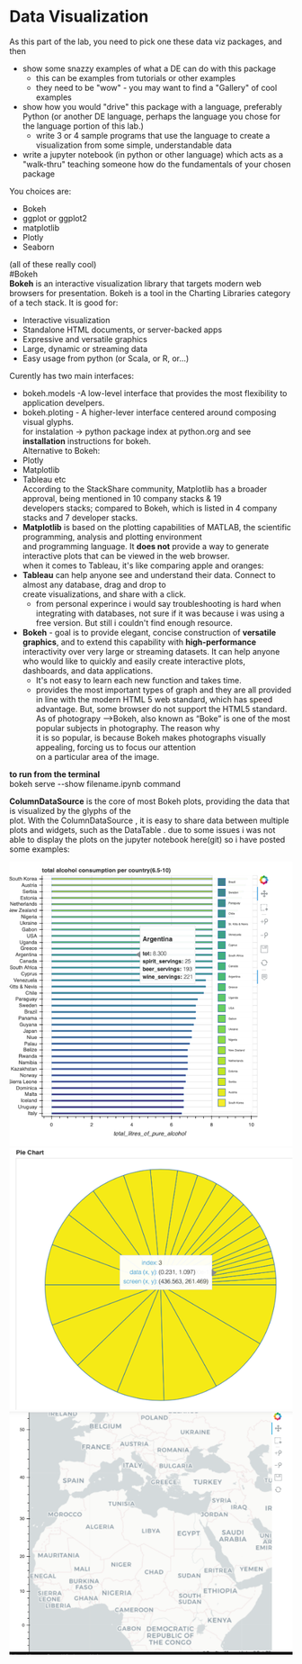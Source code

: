 # Data Visualization

As this part of the lab, you need to pick one these data viz packages, and then

- show some snazzy examples of what a DE can do with this package
  - this can be examples from tutorials or other examples
  - they need to be "wow" - you may want to find a "Gallery" of cool examples
- show how you would "drive" this package with a language, preferably Python (or another DE language, perhaps the language you chose for the language portion of this lab.)
  - write 3 or 4 sample programs that use the language to create a visualization from some simple, understandable data
- write a jupyter notebook (in python or other language) which acts as a "walk-thru" teaching someone how do the fundamentals of your chosen package

You choices are:

- Bokeh 
- ggplot or ggplot2
- matplotlib
- Plotly
- Seaborn

(all of these really cool)<br>
#Bokeh <br>
__Bokeh__ is an interactive visualization library that targets modern web browsers for presentation. Bokeh is a tool in the Charting Libraries category of a tech stack. It is good for:<br>
- Interactive visualization<br>
- Standalone HTML documents, or server-backed apps<br>
- Expressive and versatile graphics<br>
- Large, dynamic or streaming data<br>
- Easy usage from python (or Scala, or R, or...)




Curently has two main interfaces:<br>
  - bokeh.models -A low-level interface that provides the most flexibility to application develpers.<br>
  - bokeh.ploting - A higher-lever interface centered around composing visual glyphs.<br>
  for instalation -> python package index at python.org and see __installation__ instructions for bokeh.<br>
Alternative to Bokeh:<br>
   - Plotly<br>
   - Matplotlib<br>
   - Tableau etc<br>
According to the StackShare community, Matplotlib has a broader approval, being mentioned in 10 company stacks & 19 <br>developers stacks; compared to Bokeh, which is listed in 4 company stacks and 7 developer stacks.<br>
- __Matplotlib__ is based on the plotting capabilities of MATLAB, the scientific programming, analysis and plotting environment<br> and programming language. It __does not__ provide a way to generate interactive plots that can be viewed in the web browser.<br>
when it comes to Tableau, it's like comparing apple and oranges:<br>
- __Tableau__ can help anyone see and understand their data. Connect to almost any database, drag and drop to<br> create visualizations, and share with a click.<br> 
    - from personal experince i would say troubleshooting is hard when integrating with databases, not sure if it was because i was using a free version. But still i couldn't find enough resource.
- __Bokeh__ - goal is to provide elegant, concise construction of __versatile graphics__, and to extend this capability with __high-performance__ interactivity over very large or streaming datasets. It can help anyone who would like to quickly and easily create interactive plots, dashboards, and data applications.<br>
  - It's not easy to learn each new function and takes time.
  - provides the most important types of graph and they are all provided in line with the modern HTML 5 web standard, which has speed advantage. But, some browser do not support the HTML5 standard.
As of photograpy -->Bokeh, also known as “Boke” is one of the most popular subjects in photography. The reason why<br> it is so popular, is because Bokeh makes photographs visually appealing, forcing us to focus our attention <br>on a particular area of the image.

__to run from the terminal__<br>
bokeh serve --show filename.ipynb command

__ColumnDataSource__  is the core of most Bokeh plots, providing the data that is visualized by the glyphs of the<br> plot. With the ColumnDataSource , it is easy to share data between multiple plots and widgets, such as the DataTable .
due to some issues i was not able to display the plots on the jupyter notebook here(git) so i have posted some examples:

![description_if_image_fails_to_load](bkex.jpg.png)
![description_if_image_fails_to_load](pex.jpg.png)
![description_if_image_fails_to_load](wrdex.jpg.png)
